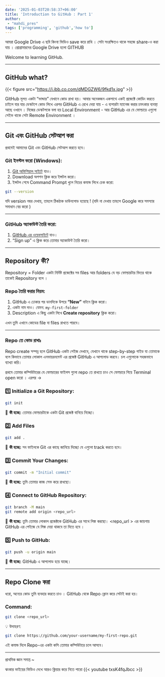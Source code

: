 ```yaml
---
date: '2025-01-03T20:58:37+06:00'
title: 'Introduction to GitHub : Part 1'
author: 
 - "mahdi_pres"
tags: ['programming', 'github','how to']
---
```


আমরা Google Drive এ ছবি কিংবা ভিডিও  save  করে রাখি । সেটা সংরক্ষিতও থাকে সহজে share-ও করা যায় । প্রোগ্রামারদের Google Drive হলো GITHUB  

Welcome to learning GitHub.

---

##  GitHub what?

{{< figure src="https://i.ibb.co.com/dMDGZW6/9fkd1x.jpg" >}} 

GitHub মূলত একটা “ভান্ডার” যেখানে কোড রাখা হয়।  আবার অনেকজন একসাথে একই প্রজেক্টে কোডিং করতে চাইলে যার যার ডেস্কটপে কোড লিখে এরপর GitHub এ রেখে দেয়া যায় - এ ব্যপারটা ম্যানেজ করার চমৎকার ব্যবস্থা আছে ওখানে । 
নিজের ডেস্কটপকে বলা হয় Local Environment - আর GitHub এর যে ফোল্ডারে এগুলো সেইভ থাকে সেটা Remote Environment । 


---

##  Git এবং GitHub সেটআপ করা

প্রথমেই আমাদের Git এবং GitHub সেটআপ করতে হবে।

###  **Git ইনস্টল করো (Windows):**

1. [Git অফিশিয়াল সাইটে](https://git-scm.com/) যাও।
2. Download অপশন ক্লিক করে ইন্সটল করো।
3. ইন্সটল শেষে Command Prompt খুলে নিচের কমান্ড লিখে চেক করো:

```bash
git --version
```

যদি version নম্বর দেখায়, তাহলে ঠিকঠাক ডাউনলোড হয়েছে !  (যদি না দেখায় তাহলে Google করে সমস্যার সমাধান বের করো ) 

---

###  **GitHub অ্যাকাউন্ট তৈরি করো:**

1. [GitHub এর ওয়েবসাইটে](https://github.com/) যাও।
2. “Sign up” এ ক্লিক করে তোমার অ্যাকাউন্ট তৈরি করো।


---

##   Repository কী?

Repository = Folder 
একটা নির্দিষ্ট প্রজেক্টের সব files আর folders যে বড় ফোল্ডারটার ভিতর থাকে তাকেই Repository বলে । 

### **Repo তৈরি করার নিয়ম:**

1. GitHub এ ঢোকার পর ডানদিকে উপরে **“New”** বাটনে ক্লিক করো।
2. একটা নাম দাও। যেমন: `my-first-folder` 
3. Description এ কিছু  একটা  লিখে **Create repository** ক্লিক করো।

এখন তুমি এখানে কোডের file বা files  রাখতে পারবে। 

---

### **Repo তে কোড রাখাঃ** 
Repo create সম্পন্ন হলে GitHub  একটা পেইজ দেখাবে, যেখানে থাকে  step-by-step গাইড যা তোমাকে বলে কিভাবে তোমার লোকাল এনভায়রনমেন্ট এর  প্রজেক্ট GitHub এ আপলোড করবে। চল এগুলোকে সহজভাবে ব্যাখ্যা করি।

প্রথমে তোমার কম্পিউটারের যে ফোল্ডারের ফাইলস গুলো repo তে রাখতে চাও সে ফোল্ডারে গিয়ে Terminal open করো । এরপর -> 

### 1️⃣ **Initialize a Git Repository:**
```bash
git init
```
🎩 **কী হচ্ছে:** তোমার ফোল্ডারটাকে একটা Git প্রজেক্ট বানিয়ে নিচ্ছো। 

### 2️⃣ **Add Files**
```bash
git add .
```
🎩 **কী হচ্ছে:** সব ফাইলকে Git এর কাছে জানিয়ে দিচ্ছো যে এগুলো track করতে হবে। 

### 3️⃣ **Commit Your Changes:**
```bash
git commit -m "Initial commit"
```
🎩 **কী হচ্ছে:** তুমি তোমার কাজ সেভ করে রাখছো। 

### 4️⃣ **Connect to GitHub Repository:**
```bash
git branch -M main
git remote add origin <repo_url>
```
🎩 **কী হচ্ছে:** তুমি তোমার লোকাল প্রজেক্টকে GitHub এর সাথে লিঙ্ক করছো। <repo_url > এর জায়গায় GitHub এর পেইজে যে লিঙ্ক দেয়া থাকবে তা দিতে হবে । 

### 5️⃣ **Push to GitHub:**
```bash
git push -u origin main
```
🎩 **কী হচ্ছে:** GitHub এ আপলোড হয়ে যাচ্ছে। 

---


## Repo Clone করা 

ধরো, অন্যের কোড তুমি ব্যবহার করতে চাও । GitHub থেকে Repo ক্লোন করে সেটাই করা হয়।

### **Command:**

```bash
git clone <repo_url>
```

💡 উদাহরণ:

```bash
git clone https://github.com/your-username/my-first-repo.git
```

এই কমান্ড দিলে Repo-এর একটা কপি তোমার কম্পিউটারে চলে আসবে।

---


প্রাথমিক জ্ঞান সমাপ্ত ~ 

ঝংকার ভাইয়ের ভিডিও দেখে আরও ক্লিয়ার করে নিতে  পারো 
{{< youtube txsK4fqJbcc >}} 







